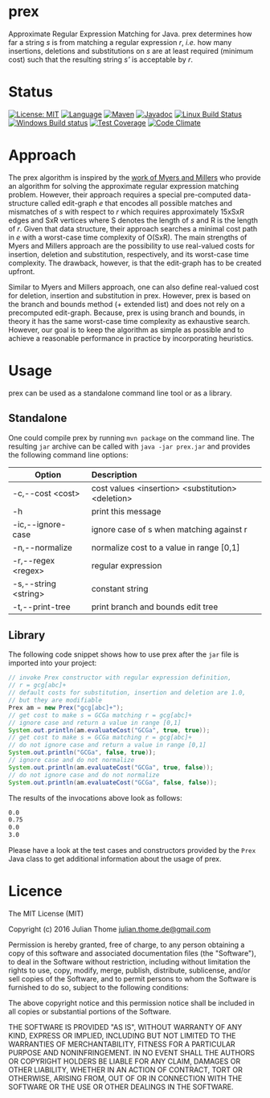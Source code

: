 # prex

Approximate Regular Expression Matching for Java. prex determines
how far a string *s* is from matching a regular expression *r*,
*i.e.* how many insertions, deletions and substitutions on *s* are at least required (minimum cost) such that the resulting
string *s'* is acceptable by *r*.

# Status


[![License: MIT](https://img.shields.io/badge/License-MIT-yellow.svg?style=flat-square)][licence]
[![Language](http://img.shields.io/badge/language-java-brightgreen.svg?style=flat-square)][language]
[![Maven](https://maven-badges.herokuapp.com/maven-central/com.github.julianthome/prex/badge.svg)][maven]
[![Javadoc](https://javadoc-emblem.rhcloud.com/doc/com.github.julianthome/prex/badge.svg)][javadoc]
[![Linux Build Status](https://img.shields.io/travis/julianthome/prex/master.svg?label=Linux%20build)][travis]
[![Windows Build status](https://img.shields.io/appveyor/ci/julianthome/prex/master.svg?label=Windows%20build)][appveyor]
[![Test Coverage](https://codecov.io/gh/julianthome/prex/branch/master/graph/badge.svg)][coverage]
[![Code Climate](https://codeclimate.com/github/julianthome/prex/badges/issue_count.svg)][codeclimate]

[licence]: https://opensource.org/licenses/mit
[language]: https://www.java.com
[maven]: https://maven-badges.herokuapp.com/maven-central/com.github.julianthome/prex
[javadoc]: http://www.javadoc.io/doc/com.github.julianthome/prex
[travis]: https://travis-ci.org/julianthome/prex
[appveyor]: https://ci.appveyor.com/project/julianthome/prex
[codeclimate]: https://codeclimate.com/github/julianthome/prex
[coverage]: https://codecov.io/gh/julianthome/prex


# Approach

The prex algorithm is inspired by the [work of Myers and
Millers](http://www.cs.mun.ca/~harold/Courses/Old/Ling6800.W06/Diary/reg.aprox.pdf)
who provide an algorithm for solving the approximate regular
expression matching problem. However, their approach requires a special pre-computed
data-structure called edit-graph *e* that encodes all possible matches and mismatches
of *s* with respect to
*r* which requires approximately 15xSxR edges and SxR vertices
where S denotes the length of *s* and R is the length of *r*.
Given that data structure, their approach searches a minimal cost path
in *e* with a worst-case time complexity of
O(SxR). The main strengths
of Myers and Millers approach are the possibility to use real-valued costs for insertion,
deletion and substitution, respectively, and its worst-case time complexity. The drawback, however,
is that the edit-graph has to be created upfront.

Similar to Myers and Millers approach, one can also define real-valued cost
for deletion, insertion and substitution in prex. However, prex is based on the branch and bounds method
(+ extended list) and does not rely on a precomputed edit-graph. Because,
prex is using branch and bounds, in theory it has the same worst-case time complexity as exhaustive
search. However, our goal is to keep
the algorithm as simple as possible and to achieve a reasonable performance in practice by incorporating heuristics.

# Usage

prex can be used as a standalone command line tool or as a library.

## Standalone

One could compile prex by running `mvn package` on the command line. The resulting `jar` archive
can be called with `java -jar prex.jar` and provides the following command line options:

| Option               | Description                                         |
|----------------------|:----------------------------------------------------|
| -c,--cost &lt;cost&gt;   |cost values &lt;insertion&gt; &lt;substitution&gt; &lt;deletion&gt;|                      
| -h                   |  print this message                                 |
| -ic,--ignore-case    |  ignore case of s when matching against r           |
| -n,--normalize       |      normalize cost to a value in range [0,1]       |
| -r,--regex &lt;regex&gt; |  regular expression                                 |
| -s,--string &lt;string&gt; |  constant string                                  |
| -t,--print-tree      |  print branch and bounds edit tree                  |


## Library

The following code snippet shows how to use prex after the `jar` file
is imported into your project:

```java
// invoke Prex constructor with regular expression definition,
// r = gcg[abc]+
// default costs for substitution, insertion and deletion are 1.0,
// but they are modifiable
Prex am = new Prex("gcg[abc]+");
// get cost to make s = GCGa matching r = gcg[abc]+
// ignore case and return a value in range [0,1]
System.out.println(am.evaluateCost("GCGa", true, true));
// get cost to make s = GCGa matching r = gcg[abc]+
// do not ignore case and return a value in range [0,1]
System.out.println("GCGa", false, true));
// ignore case and do not normalize
System.out.println(am.evaluateCost("GCGa", true, false));
// do not ignore case and do not normalize
System.out.println(am.evaluateCost("GCGa", false, false));
```

The results of the invocations above look as follows:

```bash
0.0
0.75
0.0
3.0
```

Please have a look at the test cases and constructors provided by the
`Prex` Java class to get additional information about the usage of prex.

# Licence

The MIT License (MIT)

Copyright (c) 2016 Julian Thome <julian.thome.de@gmail.com>

Permission is hereby granted, free of charge, to any person obtaining a copy of
this software and associated documentation files (the "Software"), to deal in
the Software without restriction, including without limitation the rights to
use, copy, modify, merge, publish, distribute, sublicense, and/or sell copies
of the Software, and to permit persons to whom the Software is furnished to do
so, subject to the following conditions:

The above copyright notice and this permission notice shall be included in all
copies or substantial portions of the Software.

THE SOFTWARE IS PROVIDED "AS IS", WITHOUT WARRANTY OF ANY KIND, EXPRESS OR
IMPLIED, INCLUDING BUT NOT LIMITED TO THE WARRANTIES OF MERCHANTABILITY,
FITNESS FOR A PARTICULAR PURPOSE AND NONINFRINGEMENT. IN NO EVENT SHALL THE
AUTHORS OR COPYRIGHT HOLDERS BE LIABLE FOR ANY CLAIM, DAMAGES OR OTHER
LIABILITY, WHETHER IN AN ACTION OF CONTRACT, TORT OR OTHERWISE, ARISING FROM,
OUT OF OR IN CONNECTION WITH THE SOFTWARE OR THE USE OR OTHER DEALINGS IN THE
SOFTWARE.
